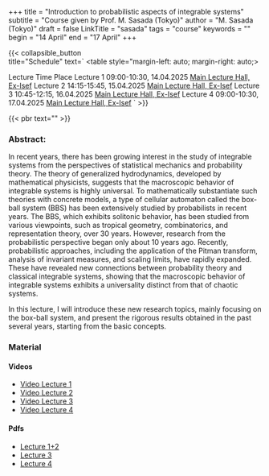 +++
title = "Introduction to probabilistic aspects of integrable systems"
subtitle = "Course given by Prof. M. Sasada (Tokyo)"
author = "M. Sasada (Tokyo)"
draft = false
LinkTitle = "sasada"
tags = "course"
keywords = ""
begin = "14 April"
end = "17 April"
+++

{{< collapsible_button  
    title="Schedule" 
    text=`
    <table style="margin-left: auto; margin-right: auto;>
  <thead>
    <tr style="text-align: right;">
      <th>Lecture</th>
      <th>Time</th>
      <th>Place</th>
    </tr>
  </thead>
  <tbody>
    <tr>
      <td>Lecture 1</td>
      <td>09:00-10:30, 14.04.2025</td>
      <td><a href='https://www.google.com/maps/dir//Gran+Sasso+Science+Institute,+Viale+Francesco+Crispi,+7+Rectorate,+Via+Michele+Iacobucci,+2,+67100+L'Aquila+AQ,+Italy/@42.3445687,13.31408'>Main Lecture Hall, Ex-Isef</a></td>
    </tr>
    <tr>
      <td>Lecture 2</td>
      <td>14:15-15:45, 15.04.2025</td>
      <td><a href='https://www.google.com/maps/dir//Gran+Sasso+Science+Institute,+Viale+Francesco+Crispi,+7+Rectorate,+Via+Michele+Iacobucci,+2,+67100+L'Aquila+AQ,+Italy/@42.3445687,13.31408'>Main Lecture Hall, Ex-Isef</a></td>
    </tr>
    <tr>
      <td>Lecture 3</td>
      <td>10:45-12:15, 16.04.2025</td>
      <td><a href='https://www.google.com/maps/dir//Gran+Sasso+Science+Institute,+Viale+Francesco+Crispi,+7+Rectorate,+Via+Michele+Iacobucci,+2,+67100+L'Aquila+AQ,+Italy/@42.3445687,13.31408'>Main Lecture Hall, Ex-Isef</a></td>
    </tr>
    <tr>
      <td>Lecture 4</td>
      <td>09:00-10:30, 17.04.2025</td>
      <td><a href='https://www.google.com/maps/dir//Gran+Sasso+Science+Institute,+Viale+Francesco+Crispi,+7+Rectorate,+Via+Michele+Iacobucci,+2,+67100+L'Aquila+AQ,+Italy/@42.3445687,13.31408'>Main Lecture Hall, Ex-Isef</a></td>
    </tr>
  </tbody>
</table>`
>}}

{{< pbr text="" >}}

### Abstract:

In recent years, there has been growing interest in the study of integrable systems from the perspectives of statistical mechanics and probability theory. The theory of generalized hydrodynamics, developed by mathematical physicists, suggests that the macroscopic behavior of integrable systems is highly universal. To mathematically substantiate such theories with concrete models, a type of cellular automaton called the box-ball system (BBS) has been extensively studied by probabilists in recent years. The BBS, which exhibits solitonic behavior, has been studied from various viewpoints, such as tropical geometry, combinatorics, and representation theory, over 30 years. However, research from the probabilistic perspective began only about 10 years ago. Recently, probabilistic approaches, including the application of the Pitman transform, analysis of invariant measures, and scaling limits, have rapidly expanded. These have revealed new connections between probability theory and classical integrable systems, showing that the macroscopic behavior of integrable systems exhibits a universality distinct from that of chaotic systems.

In this lecture, I will introduce these new research topics, mainly focusing on the box-ball system, and present the rigorous results obtained in the past several years, starting from the basic concepts.


### Material

#### Videos
* [Video Lecture 1](https://www.youtube.com/watch?v=AOZX9Ybk63g)
* [Video Lecture 2](https://www.youtube.com/watch?v=CaZ1QKqcIJM)
* [Video Lecture 3](https://www.youtube.com/watch?v=1QxpOVG1RpQ)
* [Video Lecture 4](https://www.youtube.com/watch?v=IfiMK-Em5uw)

#### Pdfs
* [Lecture 1+2](/pdfs/sasada/day1_and_day2.pdf)
* [Lecture 3](/pdfs/sasada/day3.pdf)
* [Lecture 4](/pdfs/sasada/day4.pdf)

